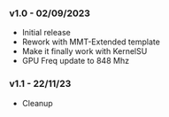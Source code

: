 ### v1.0 - 02/09/2023

- Initial release
- Rework with MMT-Extended template
- Make it finally work with KernelSU
- GPU Freq update to 848 Mhz

### v1.1 - 22/11/23

- Cleanup